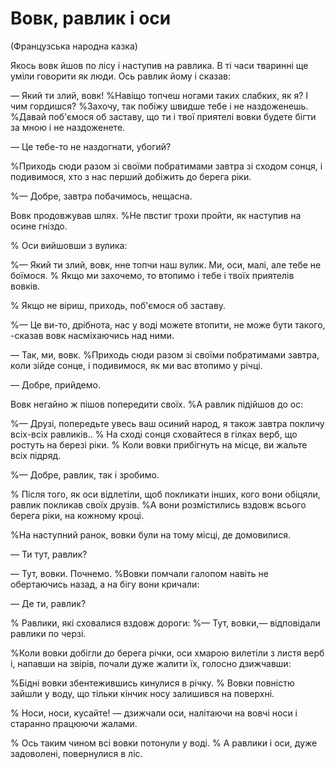 # Вовк, равлик і оси

(Французська народна казка)

Якось вовк йшов по лісу і наступив на равлика.
В ті часи тваринні ще уміли говорити як люди.
Ось равлик йому і сказав:

— Який ти злий, вовк!
%Навіщо топчеш ногами таких слабких, як я?
І чим гордишся?
%Захочу, так побіжу швидше тебе i не наздоженешь.
%Давай поб'ємося об заставу, що ти і твої приятелі вовки будете бiгти за мною i не наздоженете.

— Це тебе-то не наздогнати, убогий?

%Приходь сюди разом зі своїми побратимами завтра зі сходом сонця, і подивимося, хто з нас перший добіжить до берега рiки.

%— Добре, завтра побачимось, нещасна.

Вовк продовжував шлях.
%Не пвстиг трохи пройти, як наступив на осине гніздо.

% Оси вийшовши з вулика:

%— Який ти злий, вовк, нне топчи наш вулик.
Ми, оси, малі, але тебе не боїмося.
% Якщо ми захочемо, то втопимо і тебе і твоїх приятелів вовків.

% Якщо не віриш, приходь, поб'ємося об заставу.

%— Це ви-то, дрібнота, нас у воді можете втопити, не може бути такого, -сказав вовк насміхаючись над ними.

— Так, ми, вовк.
%Приходь сюди разом зі своїми побратимами завтра, коли зійде сонце, і подивимося, як ми вас втопимо у рiчцi.

— Добре, прийдемо.

Вовк негайно ж пішов попередити своїх.
%А равлик пiдiйшов до ос:

%— Друзі, попередьте увесь ваш осиний народ, я також завтра покличу всіх-всіх равликів..
% На сході сонця сховайтеся в гілках верб, що ростуть на березі рiки.
% Коли вовки прибiгнуть на місце, ви жальте всiх пiдряд.

%— Добре, равлик, так i зробимо.

% Після того, як оси відлетіли, щоб покликати iнших, кого вони обіцяли, равлик покликав своїх друзів.
%А вони розмістились вздовж всього берега рiки, на кожному кроцi.

%На наступний ранок, вовки були на тому місці, де домовилися.

— Ти тут, равлик?

— Тут, вовки.
Почнемо.
%Вовки помчали галопом навіть не обертаючись назад, а на бігу вони кричали:

— Де ти, равлик?

% Равлики, які сховалися вздовж дороги:
%— Тут, вовки,— відповідали равлики по черзi.

%Коли вовки добігли до берега рiчки, оси хмарою вилетіли з листя верб і, напавши на звірів, почали дуже жалити їх, голосно дзижчавши:

%Бідні вовки збентежившись кинулися в річку.
% Вовки повністю зайшли у воду, що тільки кінчик носу залишився на поверхні.

% Носи, носи, кусайте! — дзижчали оси, налітаючи на вовчі носи і старанно працюючи жалами.

% Ось таким чином всі вовки потонули у воді.
% А равлики і оси, дуже задоволені, повернулися в ліс.

